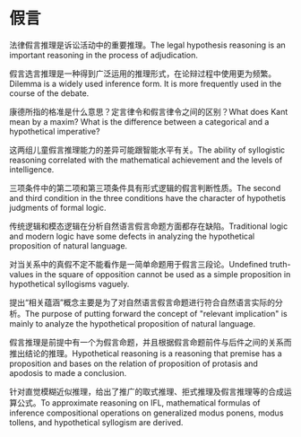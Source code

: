 # 假言

<p><span class="chinese">法律假言推理是诉讼活动中的重要推理。</span><span class="english">The legal hypothesis reasoning is an important reasoning in the process of adjudication.</span></p>

<p><span class="chinese">假言选言推理是一种得到广泛运用的推理形式，在论辩过程中使用更为频繁。</span><span class="english">Dilemma is a widely used inference form. It is more frequently used in the course of the debate.</span></p>

<p><span class="chinese">康德所指的格准是什么意思？定言律令和假言律令之间的区别？</span><span class="english">What does Kant mean by a maxim? What is the difference between a categorical and a hypothetical imperative?</span></p>

<p><span class="chinese">这两组儿童假言推理能力的差异可能跟智能水平有关。</span><span class="english">The ability of syllogistic reasoning correlated with the mathematical achievement and the levels of intelligence.</span></p>

<p><span class="chinese">三项条件中的第二项和第三项条件具有形式逻辑的假言判断性质。</span><span class="english">The second and third condition in the three conditions have the character of hypothetis judgments of formal logic.</span></p>

<p><span class="chinese">传统逻辑和模态逻辑在分析自然语言假言命题方面都存在缺陷。</span><span class="english">Traditional logic and modern logic have some defects in analyzing the hypothetical proposition of natural language.</span></p>

<p><span class="chinese">对当关系中的真假不定不能看作是一简单命题用于假言三段论。</span><span class="english">Undefined truth-values in the square of opposition cannot be used as a simple proposition in hypothetical syllogisms vaguely.</span></p>

<p><span class="chinese">提出“相关蕴涵”概念主要是为了对自然语言假言命题进行符合自然语言实际的分析。</span><span class="english">The purpose of putting forward the concept of "relevant implication" is mainly to analyze the hypothetical proposition of natural language.</span></p>

<p><span class="chinese">假言推理是前提中有一个为假言命题，并且根据假言命题前件与后件之间的关系而推出结论的推理。</span><span class="english">Hypothetical reasoning is a reasoning that premise has a proposition and bases on the relation of proposition of protasis and apodosis to made a conclusion.</span></p>

<p><span class="chinese">针对直觉模糊近似推理，给出了推广的取式推理、拒式推理及假言推理等的合成运算公式。</span><span class="english">To approximate reasoning on IFL, mathematical formulas of inference compositional operations on generalized modus ponens, modus tollens, and hypothetical syllogism are derived.</span></p>

